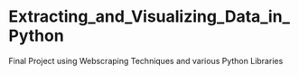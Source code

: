 # Extracting_and_Visualizing_Data_in_Python
Final Project using Webscraping Techniques and various Python Libraries 
